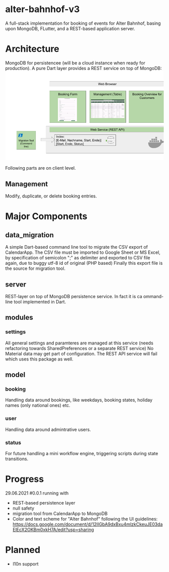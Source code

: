 # alter-bahnhof-v3

A full-stack implementation for booking of events for Alter Bahnhof, basing upon MongoDB, FLutter, and a REST-based application server.

# Architecture
MongoDB for persistencee (will be a cloud instance when ready for production).
A pure Dart layer provides a REST service on top of MongoDB:
![Architecture of this ecosystem](./assets/Architekur%20Buchungssystem.png)

Following parts are on client level.

## Management
Modify, duplicate, or delete booking entries.

# Major Components
## data_migration
A simple Dart-based command line tool to migrate the CSV export of CalendarApp.
The CSV file must be imported to Google Sheet or MS Excel, by specification of semicolon ";" as delimiter and exported to CSV file again, due to buggy utf-8 id of original (PHP based)
Finally this export file is the source for migration tool.

## server
REST-layer on top of MongoDB persistence service.
In fact it is ca ommand-line tool implemented in Dart.

## modules
### settings
All general settings and paramteres are managed at this service (needs refactoring towards SharedPreferences or a separate REST service)
No Material data may get part of configuration. The REST API service will fail which uses this package as well.

## model
### booking
Handling data around bookings, like weekdays, booking states, holiday names (only national ones) etc.

### user
Handling data around admintrative users.

### status
For future handling a mini workflow engine, triggering scripts during state transitions.

# Progress
29.06.2021 #0.0.1 running with
- REST-based persistence layer
- null safety
- migration tool from CalendarApp to MongoDB
- Color and text scheme for "Alter Bahnhof" following the UI guidelines: https://docs.google.com/document/d/12IIGbA9dxBxu4mlzkCkeuJE03daElEcX2OKBm0xkH7A/edit?usp=sharing

# Planned
- I10n support
